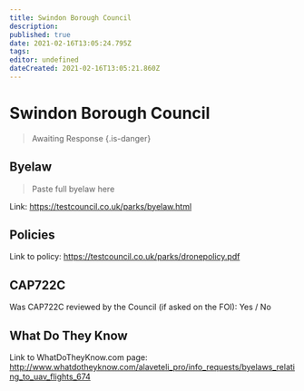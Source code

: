 ```yaml
---
title: Swindon Borough Council
description: 
published: true
date: 2021-02-16T13:05:24.795Z
tags: 
editor: undefined
dateCreated: 2021-02-16T13:05:21.860Z
---
```


# Swindon Borough Council
>  Awaiting Response
> {.is-danger}

## Byelaw
> Paste full byelaw here

Link:
https://testcouncil.co.uk/parks/byelaw.html

## Policies
Link to policy:
https://testcouncil.co.uk/parks/dronepolicy.pdf

## CAP722C

Was CAP722C reviewed by the Council (if asked on the FOI): Yes / No

## What Do They Know

Link to WhatDoTheyKnow.com page:
http://www.whatdotheyknow.com/alaveteli_pro/info_requests/byelaws_relating_to_uav_flights_674

